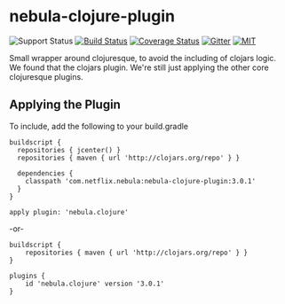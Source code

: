 nebula-clojure-plugin
==============

![Support Status](https://img.shields.io/badge/nebula-supported-brightgreen.svg)
[![Build Status](https://travis-ci.org/nebula-plugins/nebula-clojure-plugin.svg?branch=master)](https://travis-ci.org/nebula-plugins/nebula-clojure-plugin)
[![Coverage Status](https://coveralls.io/repos/nebula-plugins/nebula-clojure-plugin/badge.svg?branch=master&service=github)](https://coveralls.io/github/nebula-plugins/nebula-clojure-plugin?branch=master)
[![Gitter](https://badges.gitter.im/Join%20Chat.svg)](https://gitter.im/nebula-plugins/nebula-clojure-plugin?utm_source=badgeutm_medium=badgeutm_campaign=pr-badge)
[![MIT](https://img.shields.io/github/license/nebula-plugins/nebula-clojure-plugin.svg)](https://opensource.org/licenses/MIT)


Small wrapper around clojuresque, to avoid the including of clojars logic. We found that the clojars plugin. We're still
just applying the other core clojuresque plugins.

## Applying the Plugin

To include, add the following to your build.gradle

    buildscript {
      repositories { jcenter() }
      repositories { maven { url 'http://clojars.org/repo' } }

      dependencies {
        classpath 'com.netflix.nebula:nebula-clojure-plugin:3.0.1'
      }
    }

    apply plugin: 'nebula.clojure'

-or-

    buildscript {
    	repositories { maven { url 'http://clojars.org/repo' } }
    }

    plugins {
    	id 'nebula.clojure' version '3.0.1'
    }
